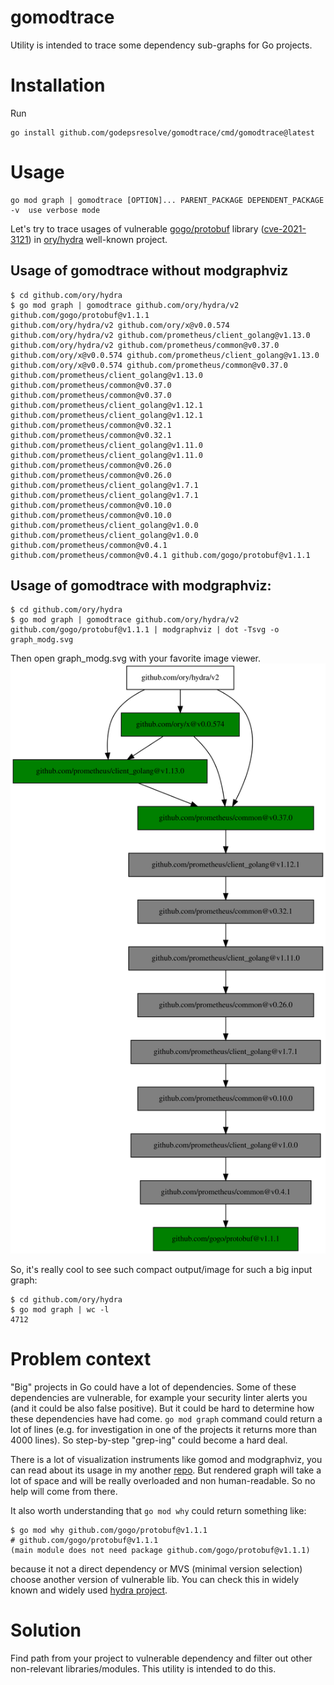 # gomodtrace

Utility is intended to trace some dependency sub-graphs for Go projects.

# Installation

Run
```
go install github.com/godepsresolve/gomodtrace/cmd/gomodtrace@latest
```

# Usage

```
go mod graph | gomodtrace [OPTION]... PARENT_PACKAGE DEPENDENT_PACKAGE
-v	use verbose mode
```

Let's try to trace usages of vulnerable [gogo/protobuf](https://github.com/gogo/protobuf/)
library ([cve-2021-3121](https://nvd.nist.gov/vuln/detail/cve-2021-3121)) in [ory/hydra](https://github.com/ory/hydra)
well-known project.

## Usage of gomodtrace without modgraphviz

```shell
$ cd github.com/ory/hydra
$ go mod graph | gomodtrace github.com/ory/hydra/v2 github.com/gogo/protobuf@v1.1.1
github.com/ory/hydra/v2 github.com/ory/x@v0.0.574
github.com/ory/hydra/v2 github.com/prometheus/client_golang@v1.13.0
github.com/ory/hydra/v2 github.com/prometheus/common@v0.37.0
github.com/ory/x@v0.0.574 github.com/prometheus/client_golang@v1.13.0
github.com/ory/x@v0.0.574 github.com/prometheus/common@v0.37.0
github.com/prometheus/client_golang@v1.13.0 github.com/prometheus/common@v0.37.0
github.com/prometheus/common@v0.37.0 github.com/prometheus/client_golang@v1.12.1
github.com/prometheus/client_golang@v1.12.1 github.com/prometheus/common@v0.32.1
github.com/prometheus/common@v0.32.1 github.com/prometheus/client_golang@v1.11.0
github.com/prometheus/client_golang@v1.11.0 github.com/prometheus/common@v0.26.0
github.com/prometheus/common@v0.26.0 github.com/prometheus/client_golang@v1.7.1
github.com/prometheus/client_golang@v1.7.1 github.com/prometheus/common@v0.10.0
github.com/prometheus/common@v0.10.0 github.com/prometheus/client_golang@v1.0.0
github.com/prometheus/client_golang@v1.0.0 github.com/prometheus/common@v0.4.1
github.com/prometheus/common@v0.4.1 github.com/gogo/protobuf@v1.1.1

```

## Usage of gomodtrace with modgraphviz:

```shell
$ cd github.com/ory/hydra
$ go mod graph | gomodtrace github.com/ory/hydra/v2 github.com/gogo/protobuf@v1.1.1 | modgraphviz | dot -Tsvg -o graph_modg.svg
```

Then open graph_modg.svg with your favorite image viewer.
![modgraphviz graph image](/assets/images/graph_modg.svg)

So, it's really cool to see such compact output/image for such a big input graph:

```
$ cd github.com/ory/hydra
$ go mod graph | wc -l
4712
```

# Problem context

"Big" projects in Go could have a lot of dependencies.
Some of these dependencies are vulnerable, for example your security linter alerts you
(and it could be also false positive).
But it could be hard to determine how these dependencies have had come.
`go mod graph` command could return a lot of lines
(e.g. for investigation in one of the projects it returns more than 4000 lines).
So step-by-step "grep-ing" could become a hard deal.

There is a lot of visualization instruments like gomod and modgraphviz, you can read
about its usage in my another [repo](https://github.com/godepsresolve/dep_graph).
But rendered graph will take a lot of space and will be really overloaded and non human-readable.
So no help will come from there.

It also worth understanding that `go mod why` could return something like:

```
$ go mod why github.com/gogo/protobuf@v1.1.1
# github.com/gogo/protobuf@v1.1.1
(main module does not need package github.com/gogo/protobuf@v1.1.1)
```

because it not a direct dependency or MVS (minimal version selection) choose another version
of vulnerable lib. You can check this in widely known and widely
used [hydra project](https://github.com/ory/hydra/tree/339bf40e189e5285f7a8b9c7daa184ac00d0110f).

# Solution

Find path from your project to vulnerable dependency and filter out other non-relevant libraries/modules.
This utility is intended to do this.
